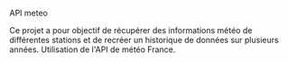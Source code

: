 API meteo

Ce projet a pour objectif de récupérer des informations météo de différentes stations et de recréer un historique de données sur plusieurs années.
Utilisation de l'API de météo France.
